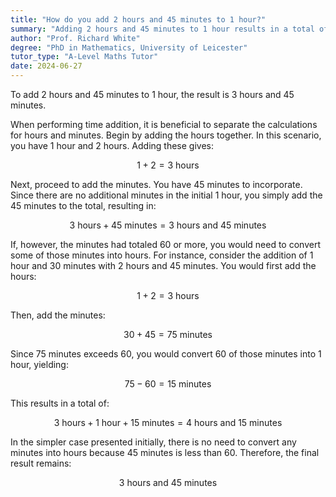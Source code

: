 ```yaml
---
title: "How do you add 2 hours and 45 minutes to 1 hour?"
summary: "Adding 2 hours and 45 minutes to 1 hour results in a total of 3 hours and 45 minutes."
author: "Prof. Richard White"
degree: "PhD in Mathematics, University of Leicester"
tutor_type: "A-Level Maths Tutor"
date: 2024-06-27
---
```


To add $2$ hours and $45$ minutes to $1$ hour, the result is $3$ hours and $45$ minutes.

When performing time addition, it is beneficial to separate the calculations for hours and minutes. Begin by adding the hours together. In this scenario, you have $1$ hour and $2$ hours. Adding these gives:

$$
1 + 2 = 3 \text{ hours}
$$

Next, proceed to add the minutes. You have $45$ minutes to incorporate. Since there are no additional minutes in the initial $1$ hour, you simply add the $45$ minutes to the total, resulting in:

$$
3 \text{ hours} + 45 \text{ minutes} = 3 \text{ hours and } 45 \text{ minutes}
$$

If, however, the minutes had totaled $60$ or more, you would need to convert some of those minutes into hours. For instance, consider the addition of $1$ hour and $30$ minutes with $2$ hours and $45$ minutes. You would first add the hours:

$$
1 + 2 = 3 \text{ hours}
$$

Then, add the minutes:

$$
30 + 45 = 75 \text{ minutes}
$$

Since $75$ minutes exceeds $60$, you would convert $60$ of those minutes into $1$ hour, yielding:

$$
75 - 60 = 15 \text{ minutes}
$$

This results in a total of:

$$
3 \text{ hours} + 1 \text{ hour} + 15 \text{ minutes} = 4 \text{ hours and } 15 \text{ minutes}
$$

In the simpler case presented initially, there is no need to convert any minutes into hours because $45$ minutes is less than $60$. Therefore, the final result remains:

$$
3 \text{ hours and } 45 \text{ minutes}
$$
    